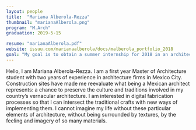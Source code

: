```yaml
---
layout: people
title:  "Mariana Alberola-Rezza"
thumbnail: "marianaAlberola.png"
program: "M.Arch"
graduation: 2019-5-15

resume: "marianaAlberola.pdf"
website: issuu.com/marianaalberola/docs/malberola_portfolio_2018
goal: "My goal is to obtain a summer internship for 2018 in an architectural firm, preferably one engaged with the construction process."
---
```


Hello, I am Mariana Alberola-Rezza. I am a first year Master of Architecture student with two years of experience in architecture firms in Mexico City. Construction sites have made me reevaluate what being a Mexican architect represents: a chance to preserve the culture and traditions involved in my country’s vernacular architecture. I am interested in digital fabrication processes so that I can intersect the traditional crafts with new ways of implementing them. I cannot imagine my life without these particular elements of architecture, without being surrounded by textures, by the feeling and imagery of so many materials.
